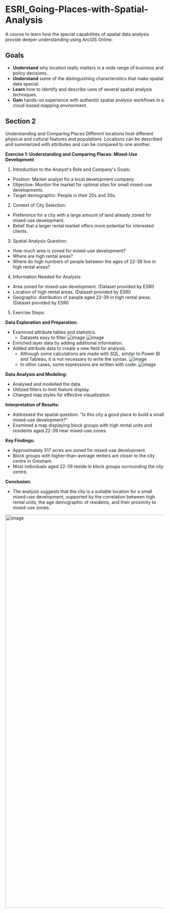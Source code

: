 # ESRI_Going-Places-with-Spatial-Analysis
A course to learn how the special capabilities of spatial data analysis provide deeper understanding using ArcGIS Online.

## Goals ##
- **Understand** why location really matters in a wide range of business and policy decisions.
- **Understand** some of the distinguishing characteristics that make spatial data special.
- **Learn** how to identify and describe uses of several spatial analysis techniques.
- **Gain** hands-on experience with authentic spatial analysis workflows in a cloud-based mapping environment.

## Section 2 ##
Understanding and Comparing Places
Different locations host different physical and cultural features and populations. Locations can be described and summarized with attributes and can be compared to one another. 

**Exercise 1: Understanding and Comparing Places: Mixed-Use Development**

1. Introduction to the Analyst's Role and Company's Goals:
- Position: Market analyst for a local development company.
- Objective: Monitor the market for optimal sites for small mixed-use developments.
- Target demographic: People in their 20s and 30s.

2. Context of City Selection:
- Preference for a city with a large amount of land already zoned for mixed-use development.
- Belief that a larger rental market offers more potential for interested clients.

3. Spatial Analysis Question:
- How much area is zoned for mixed-use development?
- Where are high rental areas?
- Where do high numbers of people between the ages of 22-39 live in high rental areas?

4. Information Needed for Analysis:
- Area zoned for mixed-use development. (Dataset provided by ESRI)
- Location of high rental areas. (Dataset provided by ESRI)
- Geographic distribution of people aged 22-39 in high rental areas. (Dataset provided by ESRI)
  
5. Exercise Steps:
   
**Data Exploration and Preparation:**
- Examined attribute tables and statistics.
  - Datasets easy to filter
  ![image](https://github.com/marianahiroki/ESRI_Going-Places-with-Spatial-Analysis/assets/110165879/8e6b9f8f-fe49-470b-be36-0f0d14167d72)
  ![image](https://github.com/marianahiroki/ESRI_Going-Places-with-Spatial-Analysis/assets/110165879/3667a72a-dddd-4bce-9399-83920b9818d6)
- Enriched layer data by adding additional information.
- Added attribute data to create a new field for analysis.
  - Although some calculations are made with SQL, similar to Power BI and Tableau, it is not necessary to write the syntax.
  ![image](https://github.com/marianahiroki/ESRI_Going-Places-with-Spatial-Analysis/assets/110165879/eb5eaee7-f45a-46aa-ab87-55e08a8bcd05)
  - In other cases, some expressions are written with code:
  ![image](https://github.com/marianahiroki/ESRI_Going-Places-with-Spatial-Analysis/assets/110165879/d810b537-aa2b-4407-a867-5828c0bbd710)
  
**Data Analysis and Modeling:**
- Analysed and modelled the data.
- Utilized filters to limit feature display.
- Changed map styles for effective visualization.

**Interpretation of Results:**
- Addressed the spatial question: "Is this city a good place to build a small mixed-use development?"
- Examined a map displaying block groups with high rental units and residents aged 22-39 near mixed-use zones.
  
**Key Findings:**
- Approximately 517 acres are zoned for mixed-use development.
- Block groups with higher-than-average renters are closer to the city centre in Gresham.
- Most individuals aged 22-39 reside in block groups surrounding the city centre.

**Conclusion:**
- The analysis suggests that the city is a suitable location for a small mixed-use development, supported by the correlation between high rental units, the age demographic of residents, and their proximity to mixed-use zones.
<img width="1242" alt="image" src="https://github.com/marianahiroki/ESRI_Going-Places-with-Spatial-Analysis/assets/110165879/b926dce4-0d54-4820-bd5d-0f6d1417e720">





